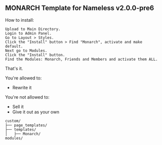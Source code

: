## MONARCH Template for Nameless v2.0.0-pre6

How to install:

    Upload to Main Directory.
    Login to Admin Panel.
    Go to Layout > Styles.
    Click the "Install" button > Find "Monarch", activate and make default.
    Next go to Modules.
    Click the "Install" button.
    Find the Modules: Monarch, Friends and Members and activate them ALL.

That's it.

You're allowed to:
- Rewrite it

You're not allowed to:
- Sell it
- Give it out as your own

```
custom/
├── page_templates/
├── templates/
│   ├── Monarch/
modules/
```
